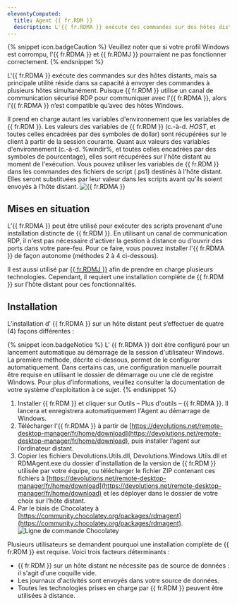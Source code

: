 ```yaml
---
eleventyComputed:
  title: Agent {{ fr.RDM }}
  description: L'{{ fr.RDMA }} exécute des commandes sur des hôtes distants, mais sa principale utilité réside dans sa capacité à envoyer des commandes à plusieurs hôtes simultanément. Puisque {{ fr.RDM }} utilise un canal de communication sécurisé RDP pour communiquer avec l'{{ fr.RDMA }}, alors l'{{ fr.RDMA }} n’est compatible qu’avec des hôtes Windows.
---
```

{% snippet icon.badgeCaution %}
Veuillez noter que si votre profil Windows est corrompu, l'{{ fr.RDMA }} et {{ fr.RDMJ }} pourraient ne pas fonctionner correctement.
{% endsnippet %}

L'{{ fr.RDMA }} exécute des commandes sur des hôtes distants, mais sa principale utilité réside dans sa capacité à envoyer des commandes à plusieurs hôtes simultanément. Puisque {{ fr.RDM }} utilise un canal de communication sécurisé RDP pour communiquer avec l'{{ fr.RDMA }}, alors l'{{ fr.RDMA }} n’est compatible qu’avec des hôtes Windows.

Il prend en charge autant les variables d'environnement que les variables de {{ fr.RDM }}. Les valeurs des variables de {{ fr.RDM }} (c.-à-d. $HOST$, et toutes celles encadrées par des symboles de dollar) sont récupérées sur le client à partir de la session courante. Quant aux valeurs des variables d'environnement (c.-à-d. %windir%, et toutes celles encadrées par des symboles de pourcentage), elles sont récupérées sur l'hôte distant au moment de l'exécution. Vous pouvez utiliser les variables de {{ fr.RDM }} dans les commandes des fichiers de script (.ps1) destinés à l'hôte distant. Elles seront substituées par leur valeur dans les scripts avant qu'ils soient envoyés à l'hôte distant.
![{{ fr.RDMA }}](https://cdnweb.devolutions.net/docs/fr/rdm/windows/clip11234.png)

## Mises en situation
L’{{ fr.RDMA }} peut être utilisé pour exécuter des scripts provenant d'une installation distincte de {{ fr.RDM }}. En utilisant un canal de communication RDP, il n'est pas nécessaire d'activer la gestion à distance ou d'ouvrir des ports dans votre pare-feu. Pour ce faire, vous pouvez installer l'{{ fr.RDMA }} de façon autonome (méthodes 2 à 4 ci-dessous).

Il est aussi utilisé par [{{ fr.RDMJ }}](/fr/rdm/windows/overview/the-devolutions-platform/rdm-jump/) afin de prendre en charge plusieurs technologies. Cependant, il requiert une installation complète de {{ fr.RDM }} sur l’hôte distant pour ces fonctionnalités.

## Installation

L’installation d’ {{ fr.RDMA }} sur un hôte distant peut s’effectuer de quatre (4) façons différentes :

{% snippet icon.badgeNotice %}
L’ {{ fr.RDMA }} doit être configuré pour un lancement automatique au démarrage de la session d'utilisateur Windows. La première méthode, décrite ci-dessous, permet de le configurer automatiquement. Dans certains cas, une configuration manuelle pourrait être requise en utilisant le dossier de démarrage ou une clé de registre Windows. Pour plus d'informations, veuillez consulter la documentation de votre système d'exploitation à ce sujet.
{% endsnippet %}

1. Installer {{ fr.RDM }} et cliquer sur Outils – Plus d'outils – {{ fr.RDMA }}. Il lancera et enregistrera automatiquement l'Agent au démarrage de Windows.
1. Télécharger l'{{ fr.RDMA }} à partir de [https://devolutions.net/remote-desktop-manager/fr/home/download](https://devolutions.net/remote-desktop-manager/fr/home/download), puis installer l’agent sur l’ordinateur distant.
1. Copier les fichiers Devolutions.Utils.dll, Devolutions.Windows.Utils.dll et RDMAgent.exe du dossier d'installation de la version de {{ fr.RDM }} utilisée par votre équipe, ou télécharger le fichier ZIP contenant ces fichiers à [https://devolutions.net/remote-desktop-manager/fr/home/download](https://devolutions.net/remote-desktop-manager/fr/home/download) et les déployer dans le dossier de votre choix sur l’hôte distant.
1. Par le biais de Chocolatey à [https://community.chocolatey.org/packages/rdmagent](https://community.chocolatey.org/packages/rdmagent).
![Ligne de commande Chocolatey](https://cdnweb.devolutions.net/docs/fr/rdm/windows/clip11583.png)

Plusieurs utilisateurs se demandent pourquoi une installation complète de {{ fr.RDM }} est requise. Voici trois facteurs déterminants :

* {{ fr.RDM }} sur un hôte distant ne nécessite pas de source de données : il s'agit d’une coquille vide.
* Les journaux d'activités sont envoyés dans votre source de données.
* Toutes les technologies prises en charge par {{ fr.RDM }} peuvent être utilisées à distance.

